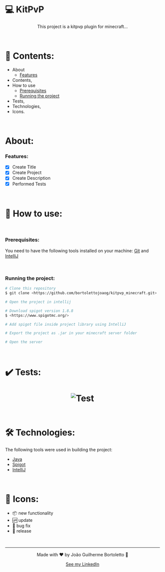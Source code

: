 # 💻 KitPvP

<p align="center">This project is a kitpvp plugin for minecraft...</p>

<br/>

# 📓 Contents:

- About
    - [Features](#Features)
- Contents,
- How to use
    - [Prerequisites](#Prerequisites)
    - [Running the project](#Running-the-project)
- Tests,
- Technologies,
- Icons.

<br/>

# About:

### Features:

- [x] Create Title
- [x] Create Project
- [x] Create Description
- [x] Performed Tests

<br/>

# 📝 How to use:

<br/>

### Prerequisites:

You need to have the following tools installed on your machine: [Git](https://git-scm.com) and [IntelliJ](https://www.jetbrains.com/pt-br/idea/)

<br/>

### Running the project:

```bash
# Clone this repository
$ git clone <https://github.com/bortolettojoaog/kitpvp_minecraft.git>

# Open the project in intellij

# Download spigot version 1.8.8
$ <https://www.spigotmc.org/>

# Add spigot file inside project library using IntelliJ

# Export the project as .jar in your minecraft server folder

# Open the server
```

<br/>

# ✔️ Tests:
<h1 align="center">
    <img alt="Test" title="Test" src="./github/tests.gif" />
</h1>

<br/>

# 🛠️ Technologies:

The following tools were used in building the project:

- [Java](https://www.java.com/)
- [Spigot](https://www.spigotmc.org/)
- [IntelliJ](https://www.jetbrains.com/pt-br/idea/)

<br/>

# 📁 Icons:

- :package: new functionality
- :up: update
- :bug: bug fix
- :checkered_flag: release

<br/>

---

<p align="center">
    Made with ❤️ by João Guilherme Bortoletto 👋
</p>

<p align="center">
    <a href="https://www.linkedin.com/in/bortolettojoaog/">See my LinkedIn</a>
</a>